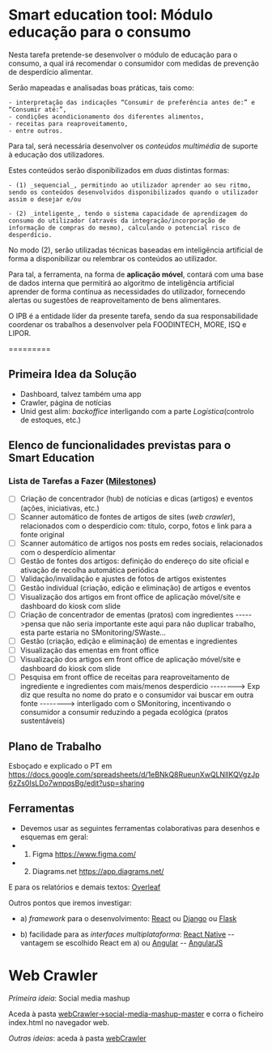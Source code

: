 # Smart education tool: Módulo educação para o consumo

Nesta tarefa pretende-se desenvolver o módulo de educação para o consumo, a qual irá recomendar o consumidor com medidas de prevenção de desperdício alimentar. 

Serão mapeadas e analisadas boas práticas, tais como: 

	- interpretação das indicações “Consumir de preferência antes de:” e “Consumir até:”, 
	- condições acondicionamento dos diferentes alimentos, 
    - receitas para reaproveitamento, 
	- entre outros. 

Para tal, será necessária desenvolver os _conteúdos_ _multimédia_ de suporte à educação dos utilizadores. 

Estes conteúdos serão disponibilizados em *duas* distintas formas: 

    - (1) _sequencial_, permitindo ao utilizador aprender ao seu ritmo, sendo os conteúdos desenvolvidos disponibilizados quando o utilizador assim o desejar e/ou 

    - (2) _inteligente_, tendo o sistema capacidade de aprendizagem do consumo do utilizador (através da integração/incorporação de informação de compras do mesmo), calculando o potencial risco de desperdício. 

No modo (2), serão utilizadas técnicas baseadas em inteligência artificial de forma a disponibilizar ou relembrar os conteúdos ao utilizador. 

Para tal, a ferramenta, na forma de **aplicação móvel**, contará com uma base de dados interna que permitirá ao algoritmo de inteligência artificial aprender de forma contínua as necessidades do utilizador, fornecendo alertas ou sugestões de reaproveitamento de bens alimentares. 

O IPB é a entidade líder da presente tarefa, sendo da sua responsabilidade coordenar os trabalhos a desenvolver pela FOODINTECH, MORE, ISQ e LIPOR. 

=========

## Primeira Idea da Solução

- Dashboard, talvez também uma app
- Crawler, página de notícias
- Unid gest alim: _backoffice_ interligando com a parte _Logística_(controlo de estoques, etc.)


## Elenco de funcionalidades previstas para o Smart Education 

### Lista de Tarefas a Fazer ([Milestones](https://gitlab.estig.ipb.pt/_cedri/projetobioma/pps2/smart_education_tool/-/milestones))

- [ ] Criação de concentrador (hub) de notícias e dicas (artigos) e eventos (ações, iniciativas, etc.)
- [ ] Scanner automático de fontes de artigos de sites (_web_ _crawler_), relacionados com o desperdício com: título, corpo, fotos e link para a fonte original
- [ ] Scanner automático de artigos nos posts em redes sociais, relacionados com o desperdício alimentar
- [ ] Gestão de fontes dos artigos: definição do endereço do site oficial e ativação de recolha automática periódica
- [ ] Validação/invalidação e ajustes de fotos de artigos existentes
- [ ] Gestão individual (criação, edição e eliminação) de artigos e eventos
- [ ] Visualização dos artigos em front office de aplicação móvel/site e dashboard do kiosk com slide
- [ ] Criação de concentrador de ementas (pratos) com ingredientes
----->pensa que não seria importante este aqui para não duplicar trabalho, esta parte estaria no SMonitoring/SWaste…
- [ ] Gestão (criação, edição e eliminação) de ementas e ingredientes
- [ ] Visualização das ementas em front office
- [ ] Visualização dos artigos em front office de aplicação móvel/site e dashboard do kiosk com slide
- [ ] Pesquisa em front office de receitas para reaproveitamento de ingrediente e ingredientes com mais/menos desperdício 
--------> Exp diz que resulta no nome do prato e o consumidor vai buscar em outra fonte
-------->  interligado com o SMonitoring, incentivando o consumidor a consumir reduzindo a pegada ecológica (pratos sustentáveis)

## Plano de Trabalho
Esboçado e explicado o PT em https://docs.google.com/spreadsheets/d/1eBNkQ8RueunXwQLNllKQVgzJp6zZs0IsLDo7wnpqsBg/edit?usp=sharing

## Ferramentas
- Devemos usar as seguintes ferramentas colaborativas para desenhos e esquemas em geral:
- 1) Figma https://www.figma.com/
- 2) Diagrams.net https://app.diagrams.net/

E para os relatórios e demais textos: [Overleaf](https://www.overleaf.com/)

Outros pontos que iremos investigar:
- a) _framework_ para o desenvolvimento: [React](https://reactjs.org/) ou [Django](https://www.djangoproject.com/) ou [Flask](https://palletsprojects.com/p/flask/)

- b) facilidade para as _interfaces_ _multiplataforma_: [React Native](https://reactnative.dev/) -- vantagem se escolhido React em a) ou [Angular](https://angular.io/) -- [AngularJS](https://angularjs.org/)

# Web Crawler

_Primeira ideia_: Social media mashup

Aceda à pasta [webCrawler->social-media-mashup-master](https://gitlab.estig.ipb.pt/_cedri/projetobioma/pps2/smart_education_tool/-/tree/main/webCrawler) e corra o ficheiro index.html no navegador web.

_Outras ideias_: aceda à pasta [webCrawler](https://gitlab.estig.ipb.pt/_cedri/projetobioma/pps2/smart_education_tool/-/tree/main/webCrawler)
